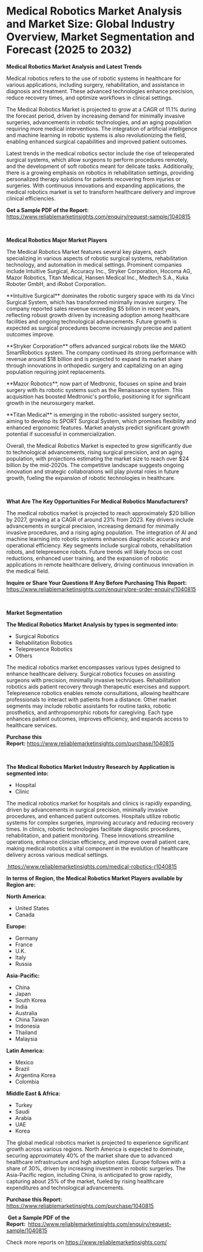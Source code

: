 <p><h1>Medical Robotics Market Analysis and Market Size: Global Industry Overview, Market Segmentation and Forecast (2025 to 2032)</h1></p><p><strong>Medical Robotics Market Analysis and Latest Trends</strong></p>
<p><p>Medical robotics refers to the use of robotic systems in healthcare for various applications, including surgery, rehabilitation, and assistance in diagnosis and treatment. These advanced technologies enhance precision, reduce recovery times, and optimize workflows in clinical settings. </p><p>The Medical Robotics Market is projected to grow at a CAGR of 11.1% during the forecast period, driven by increasing demand for minimally invasive surgeries, advancements in robotic technologies, and an aging population requiring more medical interventions. The integration of artificial intelligence and machine learning in robotic systems is also revolutionizing the field, enabling enhanced surgical capabilities and improved patient outcomes. </p><p>Latest trends in the medical robotics sector include the rise of teleoperated surgical systems, which allow surgeons to perform procedures remotely, and the development of soft robotics meant for delicate tasks. Additionally, there is a growing emphasis on robotics in rehabilitation settings, providing personalized therapy solutions for patients recovering from injuries or surgeries. With continuous innovations and expanding applications, the medical robotics market is set to transform healthcare delivery and improve clinical efficiencies.</p></p>
<p><strong>Get a Sample PDF of the Report:&nbsp;</strong> <a href="https://www.reliablemarketinsights.com/enquiry/request-sample/1040815?utm_campaign=2994&utm_medium=2&utm_source=Github&utm_content=ia&utm_term=04032025&utm_id=medical-robotics">https://www.reliablemarketinsights.com/enquiry/request-sample/1040815</a></p>
<p>&nbsp;</p>
<p><strong>Medical Robotics Major Market Players</strong></p>
<p><p>The Medical Robotics Market features several key players, each specializing in various aspects of robotic surgical systems, rehabilitation technology, and automation in medical settings. Prominent companies include Intuitive Surgical, Accuracy Inc., Stryker Corporation, Hocoma AG, Mazor Robotics, Titan Medical, Hansen Medical Inc., Medtech S.A., Kuka Roboter GmbH, and iRobot Corporation.</p><p>**Intuitive Surgical** dominates the robotic surgery space with its da Vinci Surgical System, which has transformed minimally invasive surgery. The company reported sales revenue exceeding $5 billion in recent years, reflecting robust growth driven by increasing adoption among healthcare facilities and ongoing technological advancements. Future growth is expected as surgical procedures become increasingly precise and patient outcomes improve.</p><p>**Stryker Corporation** offers advanced surgical robots like the MAKO SmartRobotics system. The company continued its strong performance with revenue around $18 billion and is projected to expand its market share through innovations in orthopedic surgery and capitalizing on an aging population requiring joint replacements.</p><p>**Mazor Robotics**, now part of Medtronic, focuses on spine and brain surgery with its robotic systems such as the Renaissance system. This acquisition has boosted Medtronic's portfolio, positioning it for significant growth in the neurosurgery market.</p><p>**Titan Medical** is emerging in the robotic-assisted surgery sector, aiming to develop its SPORT Surgical System, which promises flexibility and enhanced ergonomic features. Market analysts predict significant growth potential if successful in commercialization.</p><p>Overall, the Medical Robotics Market is expected to grow significantly due to technological advancements, rising surgical precision, and an aging population, with projections estimating the market size to reach over $24 billion by the mid-2020s. The competitive landscape suggests ongoing innovation and strategic collaborations will play pivotal roles in future growth, fueling the expansion of robotic technologies in healthcare.</p></p>
<p>&nbsp;</p>
<p><strong>What Are The Key Opportunities For Medical Robotics Manufacturers?</strong></p>
<p><p>The medical robotics market is projected to reach approximately $20 billion by 2027, growing at a CAGR of around 23% from 2023. Key drivers include advancements in surgical precision, increasing demand for minimally invasive procedures, and a rising aging population. The integration of AI and machine learning into robotic systems enhances diagnostic accuracy and operational efficiency. Key segments include surgical robots, rehabilitation robots, and telepresence robots. Future trends will likely focus on cost reductions, enhanced user training, and the expansion of robotic applications in remote healthcare delivery, driving continuous innovation in the medical field.</p></p>
<p><strong>Inquire or Share Your Questions If Any Before Purchasing This Report:</strong> <a href="https://www.reliablemarketinsights.com/enquiry/pre-order-enquiry/1040815?utm_campaign=2994&utm_medium=2&utm_source=Github&utm_content=ia&utm_term=04032025&utm_id=medical-robotics">https://www.reliablemarketinsights.com/enquiry/pre-order-enquiry/1040815</a></p>
<p>&nbsp;</p>
<p><strong>Market Segmentation</strong></p>
<p><strong>The Medical Robotics Market Analysis by types is segmented into:</strong></p>
<p><ul><li>Surgical Robotics</li><li>Rehabilitation Robotics</li><li>Telepresence Robotics</li><li>Others</li></ul></p>
<p><p>The medical robotics market encompasses various types designed to enhance healthcare delivery. Surgical robotics focuses on assisting surgeons with precision, minimally invasive techniques. Rehabilitation robotics aids patient recovery through therapeutic exercises and support. Telepresence robotics enables remote consultations, allowing healthcare professionals to interact with patients from a distance. Other market segments may include robotic assistants for routine tasks, robotic prosthetics, and anthropomorphic robots for caregiving. Each type enhances patient outcomes, improves efficiency, and expands access to healthcare services.</p></p>
<p><strong>Purchase this Report:&nbsp;</strong><a href="https://www.reliablemarketinsights.com/purchase/1040815?utm_campaign=2994&utm_medium=2&utm_source=Github&utm_content=ia&utm_term=04032025&utm_id=medical-robotics">https://www.reliablemarketinsights.com/purchase/1040815</a></p>
<p>&nbsp;</p>
<p><strong>The Medical Robotics Market Industry Research by Application is segmented into:</strong></p>
<p><ul><li>Hospital</li><li>Clinic</li></ul></p>
<p><p>The medical robotics market for hospitals and clinics is rapidly expanding, driven by advancements in surgical precision, minimally invasive procedures, and enhanced patient outcomes. Hospitals utilize robotic systems for complex surgeries, improving accuracy and reducing recovery times. In clinics, robotic technologies facilitate diagnostic procedures, rehabilitation, and patient monitoring. These innovations streamline operations, enhance clinician efficiency, and improve overall patient care, making medical robotics a vital component in the evolution of healthcare delivery across various medical settings.</p></p>
<p><a href="https://www.reliablemarketinsights.com/medical-robotics-r1040815?utm_campaign=2994&utm_medium=2&utm_source=Github&utm_content=ia&utm_term=04032025&utm_id=medical-robotics">&nbsp;https://www.reliablemarketinsights.com/medical-robotics-r1040815</a></p>
<p><strong>In terms of Region, the Medical Robotics Market Players available by Region are:</strong></p>
<p>
    <p> <strong> North America: </strong>
        <ul>
            <li>United States</li>
            <li>Canada</li>
        </ul>
        </p> 
    <p> <strong> Europe: </strong>
        <ul>
            <li>Germany</li>
            <li>France</li>
            <li>U.K.</li>
            <li>Italy</li>
            <li>Russia</li>
        </ul>
        </p> 
    <p> <strong> Asia-Pacific: </strong>
        <ul>
            <li>China</li>
            <li>Japan</li>
            <li>South Korea</li>
            <li>India</li>
            <li>Australia</li>
            <li>China Taiwan</li>
            <li>Indonesia</li>
            <li>Thailand</li>
            <li>Malaysia</li>
        </ul>
        </p> 
    <p> <strong> Latin America: </strong>
        <ul>
            <li>Mexico</li>
            <li>Brazil</li>
            <li>Argentina Korea</li>
            <li>Colombia</li>
        </ul>
        </p> 
    <p> <strong> Middle East & Africa: </strong>
        <ul>
            <li>Turkey</li>
            <li>Saudi</li>
            <li>Arabia</li>
            <li>UAE</li>
            <li>Korea</li>
        </ul>
    </p>
    </p>
<p><p>The global medical robotics market is projected to experience significant growth across various regions. North America is expected to dominate, securing approximately 40% of the market share due to advanced healthcare infrastructure and high adoption rates. Europe follows with a share of 30%, driven by increasing investment in robotic surgeries. The Asia-Pacific region, including China, is anticipated to grow rapidly, capturing about 25% of the market, fueled by rising healthcare expenditures and technological advancements.</p></p>
<p><strong>Purchase this Report: </strong><a href="https://www.reliablemarketinsights.com/purchase/1040815?utm_campaign=2994&utm_medium=2&utm_source=Github&utm_content=ia&utm_term=04032025&utm_id=medical-robotics">https://www.reliablemarketinsights.com/purchase/1040815</a></p>
<p>&nbsp;<strong>Get a Sample PDF of the Report:&nbsp;&nbsp;</strong><a href="https://www.reliablemarketinsights.com/enquiry/request-sample/1040815?utm_campaign=2994&utm_medium=2&utm_source=Github&utm_content=ia&utm_term=04032025&utm_id=medical-robotics">https://www.reliablemarketinsights.com/enquiry/request-sample/1040815</a></p>
<p><strong></strong></p>
<p>Check more reports on <a href="https://www.reliablemarketinsights.com/?utm_campaign=2994&utm_medium=2&utm_source=Github&utm_content=ia&utm_term=04032025&utm_id=medical-robotics">https://www.reliablemarketinsights.com/</a></p>
